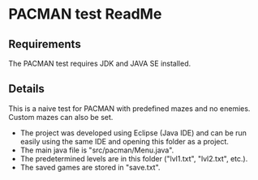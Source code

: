 # PACMAN test ReadMe
## Requirements
The PACMAN test requires JDK and JAVA SE installed.
## Details
This is a naive test for PACMAN with predefined mazes and no enemies. Custom mazes can also be set.
* The project was developed using Eclipse (Java IDE) and can be run easily using the same IDE and opening this folder as a project. <br>
* The main java file is "src/pacman/Menu.java".
* The predetermined levels are in this folder ("lvl1.txt", "lvl2.txt", etc.).
* The saved games are stored in "save.txt".
